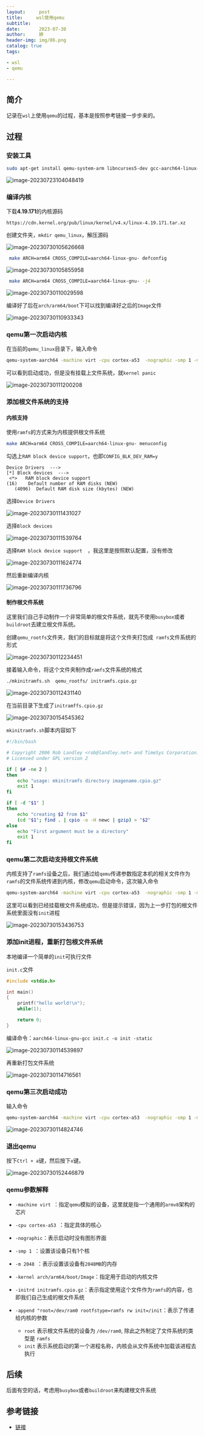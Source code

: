 ```yaml
---
layout:     post   				    
title:     wsl使用qemu			 
subtitle:  
date:       2023-07-30				
author:     婷                              
header-img: img/86.png 	
catalog: true 						
tags:								

- wsl
- qemu

---
```




## 简介

记录在`wsl`上使用`qemu`的过程，基本是按照参考链接一步步来的。



## 过程

### 安装工具

```bash
sudo apt-get install qemu-system-arm libncurses5-dev gcc-aarch64-linux-gnu build-essential bison flex libssl-dev
```



![image-20230723104048419](https://raw.githubusercontent.com/copyright1999/image-typora-markdown/main/wsl_qemu/image-20230723104048419.png)



### 编译内核

下载**4.19.171**的内核源码

```text
https://cdn.kernel.org/pub/linux/kernel/v4.x/linux-4.19.171.tar.xz
```



创建文件夹，`mkdir qemu_linux`，解压源码 

![image-20230730105626668](https://raw.githubusercontent.com/copyright1999/image-typora-markdown/main/wsl_qemu/image-20230730105626668.png)



```bash
 make ARCH=arm64 CROSS_COMPILE=aarch64-linux-gnu- defconfig
```



![image-20230730105855958](https://raw.githubusercontent.com/copyright1999/image-typora-markdown/main/wsl_qemu/image-20230730105855958.png)





```bash
 make ARCH=arm64 CROSS_COMPILE=aarch64-linux-gnu- -j4
```



![image-20230730110029598](https://raw.githubusercontent.com/copyright1999/image-typora-markdown/main/wsl_qemu/image-20230730110029598.png)



编译好了后在`arch/arm64/boot`下可以找到编译好之后的`Image`文件

![image-20230730110933343](https://raw.githubusercontent.com/copyright1999/image-typora-markdown/main/wsl_qemu/image-20230730110933343.png)



### qemu第一次启动内核

在当前的`qemu_linux`目录下，输入命令

```bash
qemu-system-aarch64 -machine virt -cpu cortex-a53  -nographic -smp 1 -m 2048 -kernel arch/arm64/boot/Image
```



可以看到启动成功，但是没有挂载上文件系统，就`kernel panic`

![image-20230730111200208](https://raw.githubusercontent.com/copyright1999/image-typora-markdown/main/wsl_qemu/image-20230730111200208.png)



### 添加根文件系统的支持

#### 内核支持

使用`ramfs`的方式来为内核提供根文件系统

```bash
make ARCH=arm64 CROSS_COMPILE=aarch64-linux-gnu- menuconfig
```



勾选上`RAM block device support`，也即`CONFIG_BLK_DEV_RAM=y`

```
Device Drivers  --->
[*] Block devices  --->
 <*>   RAM block device support                                                                                 (16)    Default number of RAM disks (NEW)                                     
   (4096)  Default RAM disk size (kbytes) (NEW)  
```



选择`Device Drivers `

![image-20230730111431027](https://raw.githubusercontent.com/copyright1999/image-typora-markdown/main/wsl_qemu/image-20230730111431027.png)

选择`Block devices `

![image-20230730111539764](https://raw.githubusercontent.com/copyright1999/image-typora-markdown/main/wsl_qemu/image-20230730111539764.png)

选择`RAM block device support  `，我这里是按照默认配置，没有修改

![image-20230730111624774](https://raw.githubusercontent.com/copyright1999/image-typora-markdown/main/wsl_qemu/image-20230730111624774.png)



然后重新编译内核

![image-20230730111736796](https://raw.githubusercontent.com/copyright1999/image-typora-markdown/main/wsl_qemu/image-20230730111736796.png)





#### 制作根文件系统

这里我们自己手动制作一个非常简单的根文件系统，就先不使用`busybox`或者`buildroot`去建立根文件系统。

创建`qemu_rootfs`文件夹，我们的目标就是将这个文件夹打包成` ramfs`文件系统的形式

![image-20230730112234451](https://raw.githubusercontent.com/copyright1999/image-typora-markdown/main/wsl_qemu/image-20230730112234451.png)



接着输入命令，将这个文件夹制作成`ramfs`文件系统的格式

```bash
./mkinitramfs.sh  qemu_rootfs/ initramfs.cpio.gz
```



![image-20230730112431140](https://raw.githubusercontent.com/copyright1999/image-typora-markdown/main/wsl_qemu/image-20230730112431140.png)



在当前目录下生成了`initramffs.cpio.gz`

![image-20230730154545362](https://raw.githubusercontent.com/copyright1999/image-typora-markdown/main/wsl_qemu/image-20230730154545362.png)



`mkinitramfs.sh`脚本内容如下

```bash
#!/bin/bash

# Copyright 2006 Rob Landley <rob@landley.net> and TimeSys Corporation.
# Licensed under GPL version 2

if [ $# -ne 2 ]
then
    echo "usage: mkinitramfs directory imagename.cpio.gz"
    exit 1
fi

if [ -d "$1" ]
then
    echo "creating $2 from $1"
    (cd "$1"; find . | cpio -o -H newc | gzip) > "$2"
else
    echo "First argument must be a directory"
    exit 1
fi
```



### qemu第二次启动支持根文件系统

内核支持了`ramfs`设备之后，我们通过给`qemu`传递参数指定本机的相关文件作为`ramfs`的文件系统传递到内核，修改`qemu`启动命令，这次输入命令

```bash
qemu-system-aarch64 -machine virt -cpu cortex-a53  -nographic -smp 1 -m 2048 -kernel arch/arm64/boot/Image -append "root=/dev/ram0 rootfstype=ramfs rw init=/init"  -initrd initramfs.cpio.gz
```



这里可以看到已经挂载根文件系统成功，但是提示错误，因为上一步打包的根文件系统里面没有`init`进程

![image-20230730153436753](https://raw.githubusercontent.com/copyright1999/image-typora-markdown/main/wsl_qemu/image-20230730153436753.png)





### 添加init进程，重新打包根文件系统

本地编译一个简单的`init`可执行文件

`init.c`文件

```c
#include <stdio.h>

int main()
{
    printf("hello world!\n");
    while(1);

    return 0;
}
```





编译命令：`aarch64-linux-gnu-gcc init.c -o init -static`

![image-20230730114539897](https://raw.githubusercontent.com/copyright1999/image-typora-markdown/main/wsl_qemu/image-20230730114539897.png)



再重新打包文件系统

![image-20230730114716561](https://raw.githubusercontent.com/copyright1999/image-typora-markdown/main/wsl_qemu/image-20230730114716561.png)



### qemu第三次启动成功

输入命令

```bash
qemu-system-aarch64 -machine virt -cpu cortex-a53  -nographic -smp 1 -m 2048 -kernel arch/arm64/boot/Image -append "root=/dev/ram0 rootfstype=ramfs rw init=/init"  -initrd initramfs.cpio.gz
```



![image-20230730114824746](https://raw.githubusercontent.com/copyright1999/image-typora-markdown/main/wsl_qemu/image-20230730114824746.png)



### 退出qemu

按下`Ctrl + a`键，然后按下`x`键。

![image-20230730152446879](https://raw.githubusercontent.com/copyright1999/image-typora-markdown/main/wsl_qemu/image-20230730152446879.png)





### qemu参数解释

- `-machine virt `：指定`qemu`模拟的设备，这里就是指一个通用的`armv8`架构的芯片

- `-cpu cortex-a53 `：指定具体的核心

- `-nographic`：表示启动时没有图形界面

- `-smp 1 `：设置该设备只有1个核

- `-m 2048 `：表示设置该设备有`2048MB`的内存

- `-kernel arch/arm64/boot/Image`：指定用于启动的内核文件

- `-initrd initramfs.cpio.gz`：表示指定使用这个文件作为`ramfs`的内容，也即我们自己生成的根文件系统

- `-append "root=/dev/ram0 rootfstype=ramfs rw init=/init`：表示了传递给内核的参数

  - `root` 表示根文件系统的设备为 `/dev/ram0`, 除此之外制定了文件系统的类型是 `ramfs`
  - `init` 表示系统启动的第一个进程名称，内核会从文件系统中加载该进程去执行

  



## 后续

后面有空的话，考虑用`busybox`或者`buildroot`来构建根文件系统





## 参考链接

- [链接](https://zhuanlan.zhihu.com/p/456591830)












